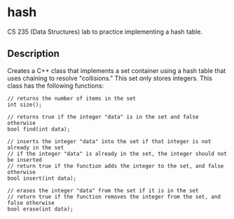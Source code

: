 # hash
CS 235 (Data Structures) lab to practice implementing a hash table.

## Description
Creates a C++ class that implements a set container using a hash table that uses chaining to resolve "collisions."  This set only stores integers.  This class has the following functions:
```
// returns the number of items in the set
int size(); 

// returns true if the integer "data" is in the set and false otherwise
bool find(int data); 

// inserts the integer "data" into the set if that integer is not already in the set
// if the integer "data" is already in the set, the integer should not be inserted
// return true if the function adds the integer to the set, and false otherwise
bool insert(int data); 

// erases the integer "data" from the set if it is in the set
// return true if the function removes the integer from the set, and false otherwise
bool erase(int data);
```
